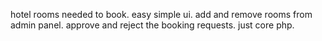 hotel rooms needed to book.
easy
simple ui.
add and remove rooms from admin panel.
approve and reject the booking requests.
just core php.
